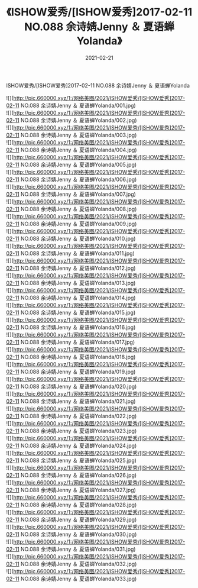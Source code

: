 ﻿---
layout: post
title:  《ISHOW爱秀/[ISHOW爱秀]2017-02-11 NO.088 余诗婧Jenny ＆ 夏语蝉Yolanda》
date:   2021-02-21
img: http://pic.660000.xyz/1:/网络美图/2021/ISHOW爱秀/[ISHOW爱秀]2017-02-11 NO.088 余诗婧Jenny ＆ 夏语蝉Yolanda/000.jpg
categories: [美女, 清纯, 唯美]
---

ISHOW爱秀/[ISHOW爱秀]2017-02-11 NO.088 余诗婧Jenny ＆ 夏语蝉Yolanda

 ![](http://pic.660000.xyz/1:/网络美图/2021/ISHOW爱秀/[ISHOW爱秀]2017-02-11 NO.088 余诗婧Jenny ＆ 夏语蝉Yolanda/001.jpg) <br>![](http://pic.660000.xyz/1:/网络美图/2021/ISHOW爱秀/[ISHOW爱秀]2017-02-11 NO.088 余诗婧Jenny ＆ 夏语蝉Yolanda/002.jpg) <br>![](http://pic.660000.xyz/1:/网络美图/2021/ISHOW爱秀/[ISHOW爱秀]2017-02-11 NO.088 余诗婧Jenny ＆ 夏语蝉Yolanda/003.jpg) <br>![](http://pic.660000.xyz/1:/网络美图/2021/ISHOW爱秀/[ISHOW爱秀]2017-02-11 NO.088 余诗婧Jenny ＆ 夏语蝉Yolanda/004.jpg) <br>![](http://pic.660000.xyz/1:/网络美图/2021/ISHOW爱秀/[ISHOW爱秀]2017-02-11 NO.088 余诗婧Jenny ＆ 夏语蝉Yolanda/005.jpg) <br>![](http://pic.660000.xyz/1:/网络美图/2021/ISHOW爱秀/[ISHOW爱秀]2017-02-11 NO.088 余诗婧Jenny ＆ 夏语蝉Yolanda/006.jpg) <br>![](http://pic.660000.xyz/1:/网络美图/2021/ISHOW爱秀/[ISHOW爱秀]2017-02-11 NO.088 余诗婧Jenny ＆ 夏语蝉Yolanda/007.jpg) <br>![](http://pic.660000.xyz/1:/网络美图/2021/ISHOW爱秀/[ISHOW爱秀]2017-02-11 NO.088 余诗婧Jenny ＆ 夏语蝉Yolanda/008.jpg) <br>![](http://pic.660000.xyz/1:/网络美图/2021/ISHOW爱秀/[ISHOW爱秀]2017-02-11 NO.088 余诗婧Jenny ＆ 夏语蝉Yolanda/009.jpg) <br>![](http://pic.660000.xyz/1:/网络美图/2021/ISHOW爱秀/[ISHOW爱秀]2017-02-11 NO.088 余诗婧Jenny ＆ 夏语蝉Yolanda/010.jpg) <br>![](http://pic.660000.xyz/1:/网络美图/2021/ISHOW爱秀/[ISHOW爱秀]2017-02-11 NO.088 余诗婧Jenny ＆ 夏语蝉Yolanda/011.jpg) <br>![](http://pic.660000.xyz/1:/网络美图/2021/ISHOW爱秀/[ISHOW爱秀]2017-02-11 NO.088 余诗婧Jenny ＆ 夏语蝉Yolanda/012.jpg) <br>![](http://pic.660000.xyz/1:/网络美图/2021/ISHOW爱秀/[ISHOW爱秀]2017-02-11 NO.088 余诗婧Jenny ＆ 夏语蝉Yolanda/013.jpg) <br>![](http://pic.660000.xyz/1:/网络美图/2021/ISHOW爱秀/[ISHOW爱秀]2017-02-11 NO.088 余诗婧Jenny ＆ 夏语蝉Yolanda/014.jpg) <br>![](http://pic.660000.xyz/1:/网络美图/2021/ISHOW爱秀/[ISHOW爱秀]2017-02-11 NO.088 余诗婧Jenny ＆ 夏语蝉Yolanda/015.jpg) <br>![](http://pic.660000.xyz/1:/网络美图/2021/ISHOW爱秀/[ISHOW爱秀]2017-02-11 NO.088 余诗婧Jenny ＆ 夏语蝉Yolanda/016.jpg) <br>![](http://pic.660000.xyz/1:/网络美图/2021/ISHOW爱秀/[ISHOW爱秀]2017-02-11 NO.088 余诗婧Jenny ＆ 夏语蝉Yolanda/017.jpg) <br>![](http://pic.660000.xyz/1:/网络美图/2021/ISHOW爱秀/[ISHOW爱秀]2017-02-11 NO.088 余诗婧Jenny ＆ 夏语蝉Yolanda/018.jpg) <br>![](http://pic.660000.xyz/1:/网络美图/2021/ISHOW爱秀/[ISHOW爱秀]2017-02-11 NO.088 余诗婧Jenny ＆ 夏语蝉Yolanda/019.jpg) <br>![](http://pic.660000.xyz/1:/网络美图/2021/ISHOW爱秀/[ISHOW爱秀]2017-02-11 NO.088 余诗婧Jenny ＆ 夏语蝉Yolanda/020.jpg) <br>![](http://pic.660000.xyz/1:/网络美图/2021/ISHOW爱秀/[ISHOW爱秀]2017-02-11 NO.088 余诗婧Jenny ＆ 夏语蝉Yolanda/021.jpg) <br>![](http://pic.660000.xyz/1:/网络美图/2021/ISHOW爱秀/[ISHOW爱秀]2017-02-11 NO.088 余诗婧Jenny ＆ 夏语蝉Yolanda/022.jpg) <br>![](http://pic.660000.xyz/1:/网络美图/2021/ISHOW爱秀/[ISHOW爱秀]2017-02-11 NO.088 余诗婧Jenny ＆ 夏语蝉Yolanda/023.jpg) <br>![](http://pic.660000.xyz/1:/网络美图/2021/ISHOW爱秀/[ISHOW爱秀]2017-02-11 NO.088 余诗婧Jenny ＆ 夏语蝉Yolanda/024.jpg) <br>![](http://pic.660000.xyz/1:/网络美图/2021/ISHOW爱秀/[ISHOW爱秀]2017-02-11 NO.088 余诗婧Jenny ＆ 夏语蝉Yolanda/025.jpg) <br>![](http://pic.660000.xyz/1:/网络美图/2021/ISHOW爱秀/[ISHOW爱秀]2017-02-11 NO.088 余诗婧Jenny ＆ 夏语蝉Yolanda/026.jpg) <br>![](http://pic.660000.xyz/1:/网络美图/2021/ISHOW爱秀/[ISHOW爱秀]2017-02-11 NO.088 余诗婧Jenny ＆ 夏语蝉Yolanda/027.jpg) <br>![](http://pic.660000.xyz/1:/网络美图/2021/ISHOW爱秀/[ISHOW爱秀]2017-02-11 NO.088 余诗婧Jenny ＆ 夏语蝉Yolanda/028.jpg) <br>![](http://pic.660000.xyz/1:/网络美图/2021/ISHOW爱秀/[ISHOW爱秀]2017-02-11 NO.088 余诗婧Jenny ＆ 夏语蝉Yolanda/029.jpg) <br>![](http://pic.660000.xyz/1:/网络美图/2021/ISHOW爱秀/[ISHOW爱秀]2017-02-11 NO.088 余诗婧Jenny ＆ 夏语蝉Yolanda/030.jpg) <br>![](http://pic.660000.xyz/1:/网络美图/2021/ISHOW爱秀/[ISHOW爱秀]2017-02-11 NO.088 余诗婧Jenny ＆ 夏语蝉Yolanda/031.jpg) <br>![](http://pic.660000.xyz/1:/网络美图/2021/ISHOW爱秀/[ISHOW爱秀]2017-02-11 NO.088 余诗婧Jenny ＆ 夏语蝉Yolanda/032.jpg) <br>![](http://pic.660000.xyz/1:/网络美图/2021/ISHOW爱秀/[ISHOW爱秀]2017-02-11 NO.088 余诗婧Jenny ＆ 夏语蝉Yolanda/033.jpg) <br>
